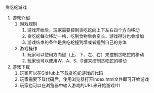 贪吃蛇游戏
1. 游戏介绍
    1. 游戏规则
        1. 游戏开始后，玩家需要控制贪吃蛇向上下左右四个方向移动
        2. 贪吃蛇每次移动一格，吃到食物后会变长，游戏得分也会增加
        3. 游戏结束的条件是贪吃蛇撞到墙或者撞到自己的身体
    2. 游戏操作
        1. 玩家可以使用方向键（上、下、左、右）来控制贪吃蛇的移动
        2. 玩家也可以使用W、A、S、D键来控制贪吃蛇的移动
2. 游戏下载
    1. 玩家可以在GitHub上下载贪吃蛇游戏的代码
    2. 玩家需要下载代码后，使用浏览器打开index.html文件即可开始游戏
    3. 玩家也可以在浏览器中输入游戏的URL来开始游戏111


    
